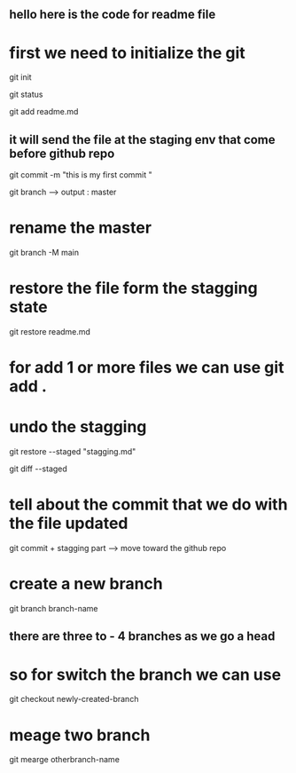 ## hello here is the code for readme file

# first we need to initialize the git

git init

git status

git add readme.md

## it will send the file at the staging env that come before github repo

git commit -m "this is my first commit "

git branch --> output : master

# rename the master

git branch -M main

# restore the file form the stagging state

git restore readme.md

# for add 1 or more files we can use git add .

# undo the stagging

git restore --staged "stagging.md"

git diff --staged

# tell about the commit that we do with the file updated

git commit + stagging part --> move toward the github repo

# create a new branch

git branch branch-name

## there are three to - 4 branches as we go a head

# so for switch the branch we can use

git checkout newly-created-branch

# meage two branch

git mearge otherbranch-name
